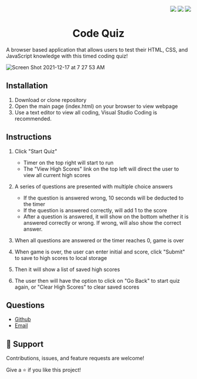 <p align="right">
    <img src="https://img.shields.io/badge/javascript-9cf" />
    <img src="https://img.shields.io/badge/html-9cf" />
    <img src="https://img.shields.io/badge/css-9cf" />
</p>

<h1 align="center">Code Quiz</h1>

A browser based application that allows users to test their HTML, CSS, and JavaScript knowledge with this timed coding quiz!

![Screen Shot 2021-12-17 at 7 27 53 AM](https://user-images.githubusercontent.com/85111342/146545328-b8a1d1c9-1377-4f1a-a950-db83bce57ecb.png)

## Installation
1. Download or clone repository
2. Open the main page (index.html) on your browser to view webpage
3. Use a text editor to view all coding, Visual Studio Coding is recommended.
   

## Instructions
1. Click "Start Quiz"
   * Timer on the top right will start to run
   * The "View High Scores" link on the top left will direct the user to view all current high scores


2. A series of questions are presented with multiple choice answers
   * If the question is answered wrong, 10 seconds will be deducted to the timer
   * If the question is answered correctly, will add 1 to the score
   * After a question is answered, it will show on the bottom whether it is answered correctly or wrong. If wrong, will also show the correct answer.
  
3. When all questions are answered or the timer reaches 0, game is over
   
4. When game is over, the user can enter initial and score, click "Submit" to save to high scores to local storage
   
5. Then it will show a list of saved high scores
   
6. The user then will have the option to click on "Go Back" to start quiz again, or "Clear High Scores" to clear saved scores

## Questions

- [Github](https://github.com/davetoth77 "davetoth77")
- [Email](mailto:dtoth77@gmail.com?subject=Hi "Hi!")

## 🤝 Support

Contributions, issues, and feature requests are welcome!

Give a ⭐️  if you like this project!

